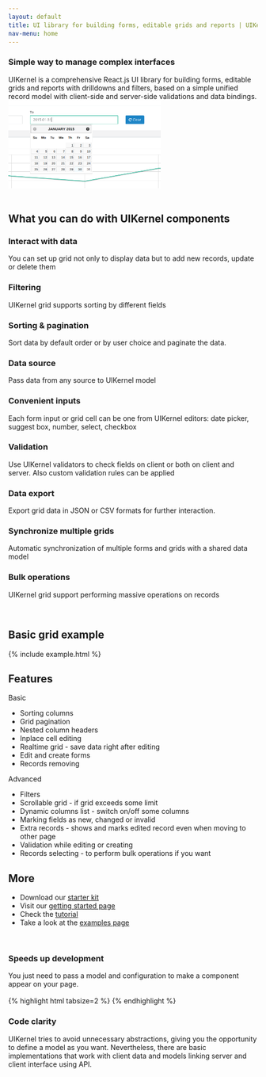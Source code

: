 ```yaml
---
layout: default
title: UI library for building forms, editable grids and reports | UIKernel
nav-menu: home
---
```


<div class="love-video row">
  <div class="col-sm-8">
    <h3>Simple way to manage complex interfaces</h3>
    UIKernel is a comprehensive React.js UI library for building forms, editable grids and reports with drilldowns and filters, based on a simple unified record model with client-side and server-side validations and data bindings.
    <!--div class="actions">
      <a href="/docs/grid-interface.html" class="btn-bordered">Read more</a>
    </div-->
  </div>
  <div class="col-sm-4">
    <img src="/static/images/example-1.png" class="pull-right"/>
  </div>
</div>
<br />

<div class="home-example">
  <h2>What you can do with UIKernel components</h2>
</div>
<div class="home-example">
  <div class="row">
    <div class="col-md-4"><h3><i class="fa fa-pencil-square-o grid-i"></i>Interact with data</h3><p>You can set up grid not only to display data but to add new records, update or delete them</p></div>
    <div class="col-md-4"><h3><i class="fa fa-filter grid-i"></i>Filtering</h3><p>UIKernel grid supports sorting by different fields</p></div>
    <div class="col-md-4"><h3><i class="fa fa-sort-amount-asc grid-i"></i>Sorting & pagination</h3><p>Sort data by default order or by user choice and paginate the data.</p></div>
  </div>
  <div class="row">
    <div class="col-md-4"><h3><i class="fa fa-database grid-i"></i>Data source</h3><p>Pass data from any source to UIKernel model</p></div>
    <div class="col-md-4"><h3><i class="fa fa-keyboard-o grid-i"></i>Convenient inputs</h3><p>Each form input or grid cell can be one from UIKernel editors: date picker, suggest box, number, select, checkbox</p></div>
    <div class="col-md-4"><h3><i class="fa fa-check-square-o grid-i"></i>Validation</h3><p>Use UIKernel validators to check fields on client or both on client and server. Also custom validation rules can be applied</p></div>
  </div>
  <div class="row">
    <div class="col-md-4"><h3><i class="fa fa-download grid-i"></i>Data export</h3><p>Export grid data in JSON or CSV formats for further interaction.</p></div>
    <div class="col-md-4"><h3><i class="fa fa-refresh grid-i"></i>Synchronize multiple grids</h3><p>Automatic synchronization of multiple forms and grids with a shared data model</p></div>
    <div class="col-md-4"><h3><i class="fa  fa-users grid-i"></i>Bulk operations</h3><p>UIKernel grid support performing massive operations on records</p></div>
  </div>
</div>
<br />

<div class="home-example">
  <h2>Basic grid example</h2>
  {% include example.html %}
</div>

<div class="hide">
  <h2>Features</h2>
  <div class="row">
    <div class="col-sm-6">
      Basic
      <ul>
        <li>Sorting columns</li>
        <li>Grid pagination</li>
        <li>Nested column headers</li>
        <li>Inplace cell editing</li>
        <li>Realtime grid - save data right after editing</li>
        <li>Edit and create forms</li>
        <li>Records removing</li>
      </ul>
    </div>
    <div class="col-sm-6">
      Advanced
      <ul>
        <li>Filters</li>
        <li>Scrollable grid - if grid exceeds some limit</li>
        <li>Dynamic columns list - switch on/off some columns</li>
        <li>Marking fields as new, changed or invalid</li>
        <li>Extra records - shows and marks edited record even when moving to other page</li>
        <li>Validation while editing or creating</li>
        <li>Records selecting - to perform bulk operations if you want</li>
      </ul>
    </div>
  </div>

  <h2>More</h2>
  <ul>
    <li>Download our <a href="/uikernel/uikernel-{{ site.uikernel_version }}.tar.gz">starter kit</a></li>
    <li>Visit our <a href="/docs/getting-started.html">getting started page</a></li>
    <li>Check the <a href="/docs/tutorial.html">tutorial</a></li>
    <li>Take a look at the <a href="#">examples page</a></li>
  </ul>
</div>

<br />
<h3>Speeds up development</h3>
You just need to pass a model and configuration to make a component appear on your page.
<br />
<br />
{% highlight html tabsize=2 %}
<UIKernel.Grid
  model={model}
  cols={columns}
/>
{% endhighlight %}
<br />
<h3>Code clarity</h3>
UIKernel tries to avoid unnecessary abstractions, giving you the opportunity to define a model as you want.
Nevertheless, there are basic implementations that work with client data and models linking server and
client interface using API.
